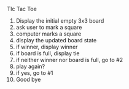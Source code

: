 TIc Tac Toe

1. Display the initial empty 3x3 board
2. ask user to mark a square
3. computer marks a square
4. display the updated board state
5. if winner, display winner
6. if board is full, display tie
7. if neither winner nor board is full, go to #2
8. play again?
9. if yes, go to #1
10. Good bye